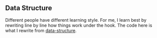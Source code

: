 ## Data Structure
Different people have different learning style. For me, I learn best by rewriting line by line how things work under the hook. The code here is what I rewrite from [data-structure](https://github.com/shady831213/algorithms).